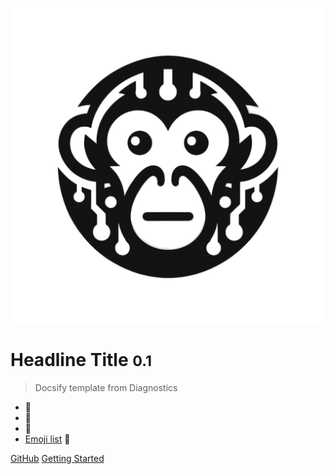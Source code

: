 ![logo](_media/diagnosticsMonkeyBlack.png)

#  Headline Title <small>0.1</small>

>  Docsify template from Diagnostics

- :see_no_evil:
- :hear_no_evil:
- :speak_no_evil:
- [Emoji list](https://gist.github.com/rxaviers/7360908) :eyes:

[GitHub](https://github.com/PandiTAKTAK/)
[Getting Started](/README)
